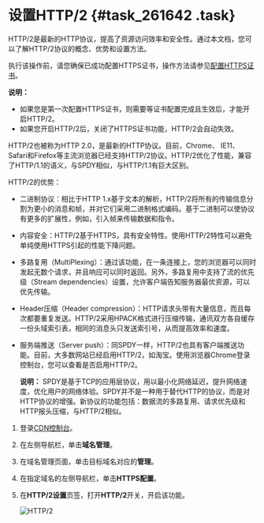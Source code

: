 # 设置HTTP/2 {#task_261642 .task}

HTTP/2是最新的HTTP协议，提高了资源访问效率和安全性。通过本文档，您可以了解HTTP/2协议的概念、优势和设置方法。

执行该操作前，请您确保已成功配置HTTPS证书，操作方法请参见[配置HTTPS证书](intl.zh-CN/域名管理/HTTPS配置/配置HTTPS证书.md#)。 

**说明：** 

-   如果您是第一次配置HTTPS证书，则需要等证书配置完成且生效后，才能开启HTTP/2。
-   如果您开启HTTP/2后，关闭了HTTPS证书功能，HTTP/2会自动失效。

HTTP/2也被称为HTTP 2.0，是最新的HTTP协议。目前，Chrome、 IE11、Safari和Firefox等主流浏览器已经支持HTTP/2协议。HTTP/2优化了性能，兼容了HTTP/1.1的语义，与SPDY相似，与HTTP/1.1有巨大区别。

HTTP/2的优势：

-   二进制协议：相比于HTTP 1.x基于文本的解析，HTTP/2将所有的传输信息分割为更小的消息和帧，并对它们采用二进制格式编码。基于二进制可以使协议有更多的扩展性，例如，引入帧来传输数据和指令。
-   内容安全：HTTP/2基于HTTPS，具有安全特性。使用HTTP/2特性可以避免单纯使用HTTPS引起的性能下降问题。
-   多路复用（MultiPlexing）：通过该功能，在一条连接上，您的浏览器可以同时发起无数个请求，并且响应可以同时返回。另外，多路复用中支持了流的优先级（Stream dependencies）设置，允许客户端告知服务器最优资源，可以优先传输。
-   Header压缩（Header compression）：HTTP请求头带有大量信息，而且每次都要重复发送。HTTP/2采用HPACK格式进行压缩传输，通讯双方各自缓存一份头域索引表，相同的消息头只发送索引号，从而提高效率和速度。
-   服务端推送（Server push）：同SPDY一样，HTTP/2也具有客户端推送功能。目前，大多数网站已经启用HTTP/2，如淘宝。使用浏览器Chrome登录控制台，您可以查看是否启用HTTP/2。

    **说明：** SPDY是基于TCP的应用层协议，用以最小化网络延迟，提升网络速度，优化用户的网络体验。SPDY并不是一种用于替代HTTP的协议，而是对HTTP协议的增强。新协议的功能包括：数据流的多路复用、请求优先级和HTTP报头压缩，与HTTP/2相似。


1.  登录[CDN控制台](https://cdn.console.aliyun.com)。
2.  在左侧导航栏，单击**域名管理**。
3.  在域名管理页面，单击目标域名对应的**管理**。
4.  在指定域名的左侧导航栏，单击**HTTPS配置**。
5.  在**HTTP/2设置**页签，打开**HTTP/2**开关，开启该功能。 

    ![HTTP/2](http://static-aliyun-doc.oss-cn-hangzhou.aliyuncs.com/assets/img/5137/156653126947106_zh-CN.png)


